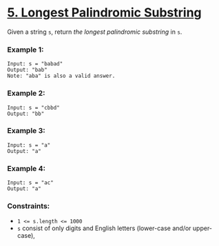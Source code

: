 # [5. Longest Palindromic Substring](https://leetcode.com/problems/longest-palindromic-substring/)

Given a string `s`, return *the longest palindromic substring* in `s`.


### Example 1:
```
Input: s = "babad"
Output: "bab"
Note: "aba" is also a valid answer.
```

### Example 2:
```
Input: s = "cbbd"
Output: "bb"
```

### Example 3:
```
Input: s = "a"
Output: "a"
```

### Example 4:
```
Input: s = "ac"
Output: "a"
```

### Constraints:

- `1 <= s.length <= 1000`
- `s` consist of only digits and English letters (lower-case and/or upper-case),
